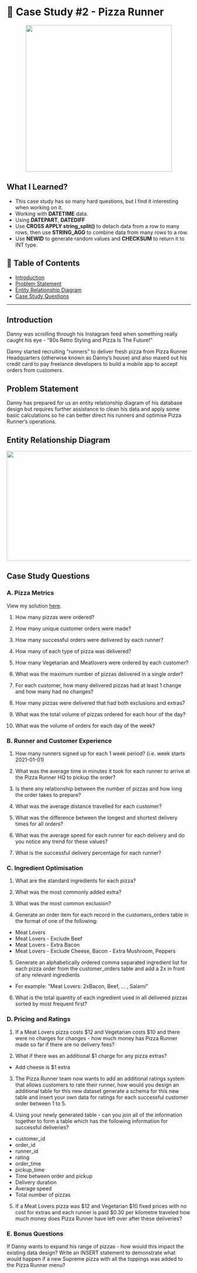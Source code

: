 # 🍕 Case Study #2 - Pizza Runner

<p align="center">
  <img width="400" height="400" src="https://user-images.githubusercontent.com/115451301/216535253-501fbd3a-a0a9-4296-abca-ea4907addd27.png">
</p>

## **What I Learned?** 

- This case study has so many hard questions, but I find it interesting when working on it.
- Working with **DATETIME** data. 
- Using **DATEPART**, **DATEDIFF**
- Use **CROSS APPLY string_split()** to detach data from a row to many rows, then use **STRING_AGG** to combine data from many rows to a row.
- Use **NEWID** to generate random values and **CHECKSUM** to return it to INT type.

## 📘 Table of Contents
- [Introduction](#introduction)
- [Problem Statement](#problem-statement)
- [Entity Relationship Diagram](#entity-relationship-diagram)
- [Case Study Questions](#case-study-questions)

***

## **Introduction**

Danny was scrolling through his Instagram feed when something really caught his eye - “80s Retro Styling and Pizza Is The Future!”

Danny started recruiting “runners” to deliver fresh pizza from Pizza Runner Headquarters (otherwise known as Danny’s house) and also maxed out his credit card to pay freelance developers to build a mobile app to accept orders from customers.

## **Problem Statement**

Danny has prepared for us an entity relationship diagram of his database design but requires further assistance to clean his data and apply some basic calculations so he can better direct his runners and optimise Pizza Runner’s operations.
## **Entity Relationship Diagram**

<p align="center">
  <img width="600" height="300" src="https://user-images.githubusercontent.com/115451301/216538157-d2d2f944-8c99-46c9-9198-2b2f0e94076c.png">
</p>

## **Case Study Questions** 

### A. Pizza Metrics

View my solution [here](https://github.com/hieucabo/8-Week-SQL-Challenge/blob/f540bd0dd67fd0ac71e2f175f39eca19d1b5a60a/Case%20Study%20%232%20-%20Pizza%20Runner/A.%20Pizza%20Metrics.md).

1. How many pizzas were ordered?

2. How many unique customer orders were made?

3. How many successful orders were delivered by each runner?

4. How many of each type of pizza was delivered?

5. How many Vegetarian and Meatlovers were ordered by each customer?

6. What was the maximum number of pizzas delivered in a single order?

7. For each customer, how many delivered pizzas had at least 1 change and how many had no changes?

8. How many pizzas were delivered that had both exclusions and extras?

9. What was the total volume of pizzas ordered for each hour of the day?

10. What was the volume of orders for each day of the week?

### B. Runner and Customer Experience

1. How many runners signed up for each 1 week period? (i.e. week starts 2021-01-01)

2. What was the average time in minutes it took for each runner to arrive at the Pizza Runner HQ to pickup the order?

3. Is there any relationship between the number of pizzas and how long the order takes to prepare?

4. What was the average distance travelled for each customer?

5. What was the difference between the longest and shortest delivery times for all orders?

6. What was the average speed for each runner for each delivery and do you notice any trend for these values?

7. What is the successful delivery percentage for each runner?

### C. Ingredient Optimisation

1. What are the standard ingredients for each pizza?

2. What was the most commonly added extra?

3. What was the most common exclusion?

4. Generate an order item for each record in the customers_orders table in the format of one of the following:
- Meat Lovers
- Meat Lovers - Exclude Beef
- Meat Lovers - Extra Bacon
- Meat Lovers - Exclude Cheese, Bacon - Extra Mushroom, Peppers

5. Generate an alphabetically ordered comma separated ingredient list for each pizza order from the customer_orders table and add a 2x in front of any relevant ingredients

- For example: "Meat Lovers: 2xBacon, Beef, ... , Salami"

6. What is the total quantity of each ingredient used in all delivered pizzas sorted by most frequent first?

### D. Pricing and Ratings

1. If a Meat Lovers pizza costs $12 and Vegetarian costs $10 and there were no charges for changes - how much money has Pizza Runner made so far if there are no delivery fees?

2. What if there was an additional $1 charge for any pizza extras?
- Add cheese is $1 extra

3. The Pizza Runner team now wants to add an additional ratings system that allows customers to rate their runner, how would you design an additional table for this new dataset generate a schema for this new table and insert your own data for ratings for each successful customer order between 1 to 5.

4. Using your newly generated table - can you join all of the information together to form a table which has the following information for successful deliveries?
- customer_id
- order_id
- runner_id
- rating
- order_time
- pickup_time
- Time between order and pickup
- Delivery duration
- Average speed
- Total number of pizzas

5. If a Meat Lovers pizza was $12 and Vegetarian $10 fixed prices with no cost for extras and each runner is paid $0.30 per kilometre traveled how much money does Pizza Runner have left over after these deliveries?

### E. Bonus Questions


If Danny wants to expand his range of pizzas - how would this impact the existing data design? Write an INSERT statement to demonstrate what would happen if a new Supreme pizza with all the toppings was added to the Pizza Runner menu?
